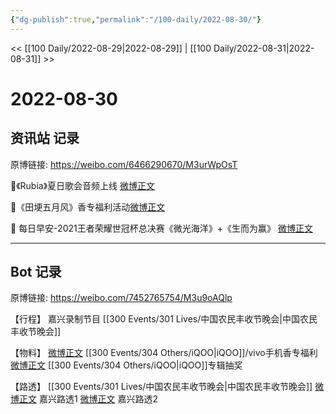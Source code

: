 ```yaml
---
{"dg-publish":true,"permalink":"/100-daily/2022-08-30/"}
---
```



<< [[100 Daily/2022-08-29\|2022-08-29]] | [[100 Daily/2022-08-31\|2022-08-31]] >>

# 2022-08-30

## 资讯站 记录

原博链接: https://weibo.com/6466290670/M3urWpOsT

🌟《Rubia》夏日歌会音频上线 [微博正文](https://weibo.com/detail/4808319527813659)

🌟《田埂五月风》香专福利活动[微博正文](https://weibo.com/detail/4808252532201145)

🌟 每日早安-2021王者荣耀世冠杯总决赛《微光海洋》+《生而为赢》 [微博正文](https://weibo.com/detail/4808087347922901)

---
## Bot 记录

原博链接: https://weibo.com/7452765754/M3u9oAQlp

【行程】
嘉兴录制节目 [[300 Events/301 Lives/中国农民丰收节晚会\|中国农民丰收节晚会]]

【物料】
[微博正文](https://weibo.com/detail/4808131689582057) [[300 Events/304 Others/iQOO\|iQOO]]/vivo手机香专福利
[微博正文](https://weibo.com/detail/4808176676898140) [[300 Events/304 Others/iQOO\|iQOO]]专辑抽奖

【路透】
[[300 Events/301 Lives/中国农民丰收节晚会\|中国农民丰收节晚会]]
[微博正文](https://weibo.com/detail/4808292008731621) 嘉兴路透1
[微博正文](https://weibo.com/detail/4808297859777930) 嘉兴路透2
